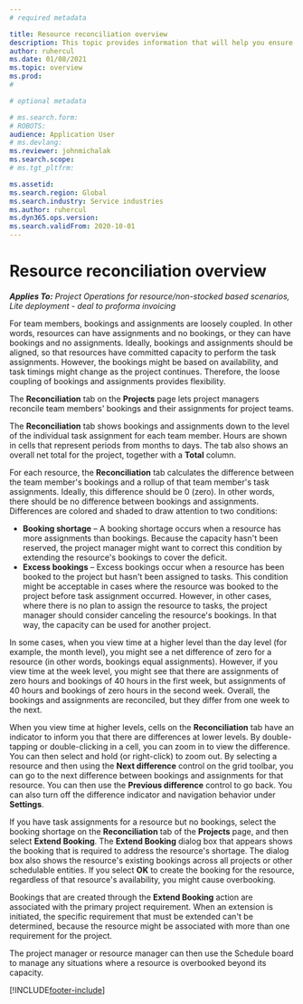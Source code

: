 ```yaml
---
# required metadata

title: Resource reconciliation overview
description: This topic provides information that will help you ensure that resource bookings and assignments for projects are aligned.
author: ruhercul
ms.date: 01/08/2021
ms.topic: overview
ms.prod: 
#

# optional metadata

# ms.search.form: 
# ROBOTS: 
audience: Application User
# ms.devlang: 
ms.reviewer: johnmichalak
ms.search.scope: 
# ms.tgt_pltfrm: 

ms.assetid: 
ms.search.region: Global
ms.search.industry: Service industries
ms.author: ruhercul
ms.dyn365.ops.version: 
ms.search.validFrom: 2020-10-01
---
```


# Resource reconciliation overview

_**Applies To:** Project Operations for resource/non-stocked based scenarios, Lite deployment - deal to proforma invoicing_

For team members, bookings and assignments are loosely coupled. In other words, resources can have assignments and no bookings, or they can have bookings and no assignments. Ideally, bookings and assignments should be aligned, so that resources have committed capacity to perform the task assignments. However, the bookings might be based on availability, and task timings might change as the project continues. Therefore, the loose coupling of bookings and assignments provides flexibility.

The **Reconciliation** tab on the **Projects** page lets project managers reconcile team members' bookings and their assignments for project teams.

The **Reconciliation** tab shows bookings and assignments down to the level of the individual task assignment for each team member. Hours are shown in cells that represent periods from months to days. The tab also shows an overall net total for the project, together with a **Total** column.

For each resource, the **Reconciliation** tab calculates the difference between the team member's bookings and a rollup of that team member's task assignments. Ideally, this difference should be 0 (zero). In other words, there should be no difference between bookings and assignments. Differences are colored and shaded to draw attention to two conditions:

- **Booking shortage** – A booking shortage occurs when a resource has more assignments than bookings. Because the capacity hasn't been reserved, the project manager might want to correct this condition by extending the resource's bookings to cover the deficit.
- **Excess bookings** – Excess bookings occur when a resource has been booked to the project but hasn't been assigned to tasks. This condition might be acceptable in cases where the resource was booked to the project before task assignment occurred. However, in other cases, where there is no plan to assign the resource to tasks, the project manager should consider canceling the resource's bookings. In that way, the capacity can be used for another project.

In some cases, when you view time at a higher level than the day level (for example, the month level), you might see a net difference of zero for a resource (in other words, bookings equal assignments). However, if you view time at the week level, you might see that there are assignments of zero hours and bookings of 40 hours in the first week, but assignments of 40 hours and bookings of zero hours in the second week. Overall, the bookings and assignments are reconciled, but they differ from one week to the next.

When you view time at higher levels, cells on the **Reconciliation** tab have an indicator to inform you that there are differences at lower levels. By double-tapping or double-clicking in a cell, you can zoom in to view the difference. You can then select and hold (or right-click) to zoom out. By selecting a resource and then using the **Next difference** control on the grid toolbar, you can go to the next difference between bookings and assignments for that resource. You can then use the **Previous difference** control to go back. You can also turn off the difference indicator and navigation behavior under **Settings**.

If you have task assignments for a resource but no bookings, select the booking shortage on the **Reconciliation** tab of the **Projects** page, and then select **Extend Booking**. The **Extend Booking** dialog box that appears shows the booking that is required to address the resource's shortage. The dialog box also shows the resource's existing bookings across all projects or other schedulable entities. If you select **OK** to create the booking for the resource, regardless of that resource's availability, you might cause overbooking.

Bookings that are created through the **Extend Booking** action are associated with the primary project requirement. When an extension is initiated, the specific requirement that must be extended can't be determined, because the resource might be associated with more than one requirement for the project.

The project manager or resource manager can then use the Schedule board to manage any situations where a resource is overbooked beyond its capacity.


[!INCLUDE[footer-include](../includes/footer-banner.md)]